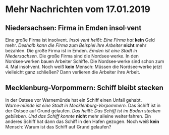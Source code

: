 # Mehr Nachrichten vom 17.01.2019


## Niedersachsen: Firma in Emden insol·vent
Eine große Firma ist insolvent. *Insol·vent heißt:* 
*Eine Firma hat* **kein** Geld mehr. 
*Deshalb kann die Firma zum Beispiel ihre Arbeiter* **nicht** mehr bezahlen. Die große Firma ist in Emden. 
*Emden ist eine Stadt in Niedersachsen.* Die große Firma sind die Nordsee·werke. In den Nordsee·werken bauen Arbeiter Schiffe. Die Nordsee·werke sind schon zum 4. Mal insol·vent. Noch weiß **kein** Mensch: Müssen die Nordsee·werke jetzt vielleicht ganz schließen? Dann verlieren die Arbeiter ihre Arbeit. 

## Mecklenburg-Vorpommern: Schiff bleibt stecken
In der Ostsee vor Warnemünde hat ein Schiff einen Unfall gehabt. 
*Warne·münde ist eine Stadt in Mecklenburg-Vorpommern.* Das Schiff ist in der Ostsee auf Grund gelaufen. *Das heißt:* 
*Das Schiff ist im Boden stecken geblieben.* 
*Und das Schiff konnte* **nicht** mehr alleine weiter·fahren. Ein anderes Schiff hat dann das Schiff in den Hafen gezogen. Noch weiß **kein** Mensch: Warum ist das Schiff auf Grund gelaufen? 
